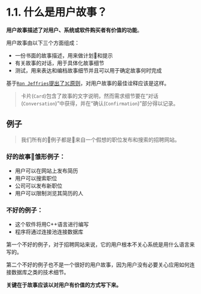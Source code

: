 # 1.1. 什么是用户故事？

**用户故事描述了对用户、系统或软件购买者有价值的功能**。

用户故事由以下三个方面组成：

- 一份书面的故事描述，用来做计划和提示
- 有关故事的对话，用于具体化故事细节
- 测试，用来表达和编档故事细节并且可以用于确定故事何时完成

基于[`Ron Jeffries`提出了`3C`原则](../README.md)，对用户故事的最佳诠释应该是这样。

> 卡片(`Card`)包含了故事的文字说明，然而需求细节要在“对话(`Conversation`)”中获得，并在“确认(`Confirmation`)”部分得以记录。

## 例子

> 我们所有的例子都是来自一个假想的职位发布和搜索的招聘网站。

### 好的故事雏形例子：

- 用户可以在网站上发布简历
- 用户可以搜索职位
- 公司可以发布新职位
- 用户可以限制浏览其简历的人

### 不好的例子：

- 这个软件将用C++语言进行编写
- 程序将通过连接池连接数据库

第一个不好的例子，对于招聘网站来说，它的用户根本不关心系统是用什么语言来写的。

第二个不好的例子也不是一个很好的用户故事，因为用户没有必要关心应用如何连接数据库之类的技术细节。

**关键在于故事应该以对用户有价值的方式写下来。**
